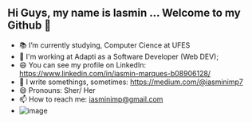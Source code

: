 ## Hi Guys, my name is Iasmin ... Welcome to my Github 👋

- 📚 I’m currently studying, Computer Cience at UFES
- 🚀 I'm working at Adapti as a Software Developer (Web DEV);
- 😄 You can see my profile on LinkedIn: https://www.linkedin.com/in/iasmin-marques-b08906128/
- 📝 I write somethings, sometimes: https://medium.com/@iasminimp7
- 😄 Pronouns: Sher/ Her
- 📫 How to reach me: iasminimp@gmail.com
- ![image](https://user-images.githubusercontent.com/50635721/111241961-f5ea3b80-85dc-11eb-8043-a4a484293258.png)

<!--
**iasminimp/iasminimp** is a ✨ _special_ ✨ repository because its `README.md` (this file) appears on your GitHub profile.

AWS in the ...
- 🌱 I’m currently learning ...
- 👯 I’m looking to collaborate on ...
- ![image](https://user-images.githubusercontent.com/50635721/111241939-e8cd4c80-85dc-11eb-8e51-e98bbb34a0b1.png)
🤔 I’m looking for help with ...
- 💬 Ask me about ...
- 📫 How to reach me: ...
- 😄 Pronouns: Sher/ Her
- ⚡ Fun fact: she/her
- 🤔 I’m looking for help with Backend, I love FrontEnd s2
- #CodeLikeAGirl 
-->
